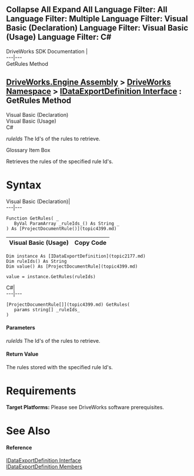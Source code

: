 Collapse All Expand All Language Filter: All  Language Filter: Multiple  Language Filter: Visual Basic (Declaration) Language Filter: Visual Basic (Usage) Language Filter: C#  
---  
DriveWorks SDK Documentation  |   
---|---  
GetRules Method   
  
[DriveWorks.Engine Assembly](topic2156.md) > [DriveWorks Namespace](topic2159.md) > [IDataExportDefinition Interface](topic2177.md) : GetRules Method  
---  
  
Visual Basic (Declaration)    
Visual Basic (Usage)    
C# 

_ruleIds_
    The Id's of the rules to retrieve.

Glossary Item Box

Retrieves the rules of the specified rule Id's. 

# Syntax

Visual Basic (Declaration)|   
---|---  
      
    
    Function GetRules( _
       ByVal ParamArray _ruleIds_() As String _
    ) As [ProjectDocumentRule()](topic4399.md)  
  
Visual Basic (Usage)| Copy Code  
---|---  
      
    
    Dim instance As [IDataExportDefinition](topic2177.md)
    Dim ruleIds() As String
    Dim value() As [ProjectDocumentRule](topic4399.md)
     
    value = instance.GetRules(ruleIds)  
  
C#|   
---|---  
      
    
    [ProjectDocumentRule[]](topic4399.md) GetRules( 
       params string[] _ruleIds_
    )  
  
#### Parameters

 _ruleIds_
    The Id's of the rules to retrieve.

#### Return Value

The rules stored with the specified rule Id's.

# Requirements

**Target Platforms:** Please see DriveWorks software prerequisites.

# See Also

#### Reference

[IDataExportDefinition Interface](topic2177.md)   
[IDataExportDefinition Members](topic2178.md)


